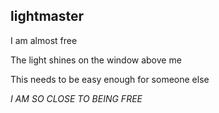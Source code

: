 ## lightmaster

I am almost free

The light shines on the window above me

This needs to be easy enough for someone else

*I AM SO CLOSE TO BEING FREE*
